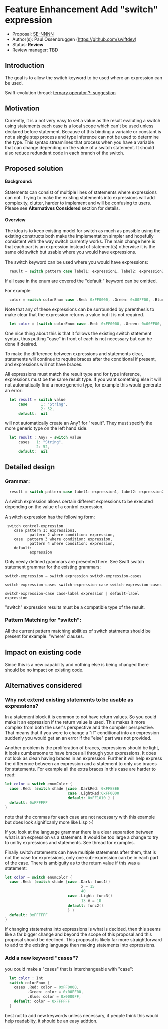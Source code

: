 # Feature Enhancement Add "switch" expression 

* Proposal: [SE-NNNN](https://github.com/apple/swift-evolution/blob/master/proposals/NNNN-name.md)
* Author(s): Paul Ossenbruggen (https://github.com/swiftdev)
* Status: **Review**
* Review manager: TBD

## Introduction

The goal is to allow the switch keyword to be used where an expression can be used. 

Swift-evolution thread: [ternary operator ?: suggestion ](https://lists.swift.org/pipermail/swift-evolution/Week-of-Mon-20151207/000810.html)

## Motivation

Currently, it is a not very easy to set a value as the result evaluting a switch using statements each case is a local scope which can't be used unless declared before statement. Because of this binding a variable or constant is not a single step process and type inference can not be used to determine the type. This syntax streamlines that process when you have a variable that can change depending on the value of a switch statement. It should also reduce redundant code in each branch of the switch. 

## Proposed solution

#### Background:

Statements can consist of multiple lines of statements where expressions can not. Trying to make the existing statements into expressions will add complexity, clutter, harder to implement and will be confusing to users. Please see **Alternatives Considered** section for details. 

#### Overview 

The idea is to keep existing model for switch as much as possible using the existing constructs both make the implementation simpler and hopefully consistent with the way switch currently works. The main change here is that each part is an expression instead of statement(s) otherwise it is the same old switch but usable where you would have expressions.  

The switch keyword can be used where you would have expressions: 

``` swift
  result = switch pattern case label1: expression1, label2: expression2, ... labelN: expressionN, default: expressionD  
```
If all case in the enum are covered the "default:" keyword can be omitted. 

For example:

``` swift
  color = switch colorEnum case .Red: 0xFF0000, .Green: 0x00FF00, .Blue: 0x0000FF  
```

Note that any of these expressions can be surrounded by parenthesis to make clear that the expression returns a value but it is not required. 

``` swift
  let color = (switch colorEnum case .Red: 0xFF0000, .Green: 0x00FF00, .Blue: 0x0000FF, default: 0xFFFFFF)  
```

One nice thing about this is that it follows the existing switch statement syntax, thus putting "case" in front of each is not necessary but can be done if desired. 

To make the difference between expressions and statements clear, statements will continue to require braces after the conditional if present, and expressions will not have braces. 

All expressions must match the result type and for type inference, expressions must be the same result type. If you want something else it will not automatically find a more generic type, for example this would generate an error: 

``` swift
  let result = switch value 
      case      1: "String", 
                2: 52, 
      default:  nil
```

will not automatically create an Any? for "result". They must specify the more generic type on the left hand side. 

``` swift
  let result : Any? = switch value 
      cases   1: "String", 
              2: 52, 
      default:  nil
```

## Detailed design

### Grammar:

``` swift
  result = switch pattern case label1: expression1, label2: expression2, ... labelN: expressionN, default: expressionD  
```

A switch expression allows certain different expressions to be executed depending on the value of a control expression.

A switch expression has the following form:

```
 switch control-expression 
    case pattern 1: expression1, 
           pattern 2 where condition: expression,
    case  pattern 3 where condition: expression,
           pattern 4 where condition: expression,
    default:
           expression
```

Only newly defined grammars are presented here. See Swift switch statement grammar for the existing grammars: 

```
switch-expression → switch expression switch-expression-cases

switch-expression-cases switch-expression-case switch-expression-cases

switch-expression-case case-label expression | default-label expression
```

"switch" expression results must be a compatible type of the result. 

### Pattern Matching for "switch": 

All the current pattern matching abilities of switch statments should be present for example. "where" clauses. 

## Impact on existing code

Since this is a new capability and nothing else is being changed there should be no impact on existing code.  

## Alternatives considered

### Why not extend existing statements to be usable as expressions?

In a statement block it is common to not have return values. So you could make it an expression if the return value is used. This makes it more complex from both the user's perspective and the compiler perspective. That means that if you were to change a "if" conditional into an expression suddenly you would get an an error if the "else" part was not provided. 

Another problem is the proliferation of braces, expressions should be light, it looks cumbersome to have braces all through your expressions. It does not look as clean having braces in an expression. Further it will help express the difference between an expression and a statement to only use braces for statements. For example all the extra braces in this case are harder to read:

``` swift
let color = switch enumColor {
  case .Red: (switch shade {case .DarkRed: 0xFFEEEE
                            case .LightRed:0xFF0000
                            default: 0xFF1010 } )
  default: 0xFFFFFF
}
```

note that the commas for each case are not necessary with this example but does look significanly more like Lisp :-)

If you look at the language grammar there is a clear separation between what is an expression vs a statement. It would be too large a change to try to unifiy expressions and statements. See thread for examples. 

Finally switch statements can have multiple statements after them, that is not the case for expressions, only one sub-expression can be in each part of the case. There is ambiguity as to the return value if this was a statement: 


``` swift
let color = switch enumColor {
  case .Red: (switch shade {case .Dark: func1() 
                                  x = 15 
                                  40 
                            case .Light: func3() 
                                  13 x = 10
                            default: func2()
                            } )
  default: 0xFFFFFF
}
```

If changing statemetns into expressions is what is decided, then this seems like a far bigger change and beyond the scope of this proposal and this proposal should be declined. This proposal is likely far more straightforward to add to the existing language then making statements into expressions. 

### Add a new keyword "cases"?

you could make a "cases" that is interchangeable with "case": 

``` swift
  let color : Int
  switch colorEnum { 
    cases .Red: color = 0xFF0000,
          .Green: color = 0x00FF00,
          .Blue: color = 0x0000FF,
    default: color = 0xFFFFFF
  }
```
best not to add new keywords unless necessary, if people think this would help readablity, it should be an easy addtion. 

